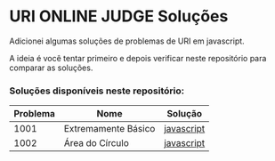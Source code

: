 # URI ONLINE JUDGE Soluções

Adicionei algumas soluções de problemas de URI em javascript.

A ideia é você tentar primeiro e depois verificar neste repositório para comparar as soluções.


### Soluções disponíveis neste repositório:

| Problema  |  Nome  |  Solução  |
| --------- | ------ | --------- |
|  1001 | Extremamente Básico  | [javascript](./iniciantes/1001.js)|
|  1002 |   Área do Círculo    | [javascript](./iniciantes/1002.js)|
